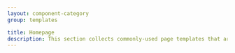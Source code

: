 ```yaml
---
layout: component-category
group: templates

title: Homepage
description: This section collects commonly-used page templates that are useful as a starting point for similar use cases.
---
```

